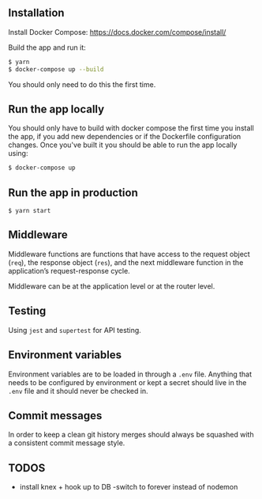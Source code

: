 ## Installation

Install Docker Compose:
https://docs.docker.com/compose/install/

Build the app and run it:

```sh
$ yarn
$ docker-compose up --build
```

You should only need to do this the first time.

## Run the app locally

You should only have to build with docker compose the first time you install the app, if you add new dependencies or if the Dockerfile configuration changes. Once you've built it you should be able to run the app locally using:

```sh
$ docker-compose up
```

## Run the app in production

```
$ yarn start
```

## Middleware
Middleware functions are functions that have access to the request object (`req`), the response object (`res`), and the next middleware function in the application’s request-response cycle.

Middleware can be at the application level or at the router level.

## Testing
Using `jest` and `supertest` for API testing.

## Environment variables
Environment variables are to be loaded in through a `.env` file. Anything that needs to be configured by environment or kept a secret should live in the `.env` file and it should never be checked in.

## Commit messages
In order to keep a clean git history merges should always be squashed with a consistent commit message style.

## TODOS
- install knex + hook up to DB
-switch to forever instead of nodemon
